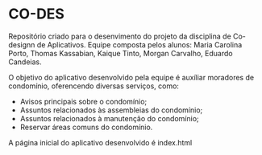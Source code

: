 # CO-DES
Repositório criado para o desenvimento do projeto da disciplina de Co-designn de Aplicativos.
Equipe composta pelos alunos: Maria Carolina Porto, Thomas Kassabian, Kaique Tinto, Morgan Carvalho, Eduardo Candeias. 

O objetivo do aplicativo desenvolvido pela equipe é auxíliar moradores de condomínio, oferencendo diversas serviços, como:
* Avisos principais sobre o condomínio;
* Assuntos relacionados às assembleias do condomínio;
* Assuntos relacionados à manutenção do condomínio;
* Reservar áreas comuns do condomínio.

A página inicial do aplicativo desenvolvido é index.html
